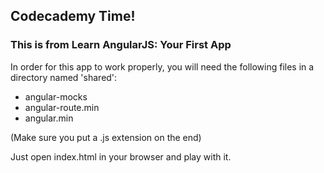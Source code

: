 ## Codecademy Time!

### This is from Learn AngularJS: Your First App

In order for this app to work properly, you will need the following files in a directory named 'shared':
* angular-mocks
* angular-route.min
* angular.min

(Make sure you put a .js extension on the end)

Just open index.html in your browser and play with it.
